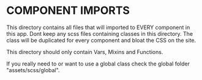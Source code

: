 # COMPONENT IMPORTS


This directory contains all files that will imported to EVERY component in this app.
Dont keep any scss files containing classes in this directory. The class will be duplicated for every component and bloat the CSS on the site. 

This directory should only contain Vars, Mixins and Functions. 

If you really need to or want to use a global class check the global folder "assets/scss/global".
